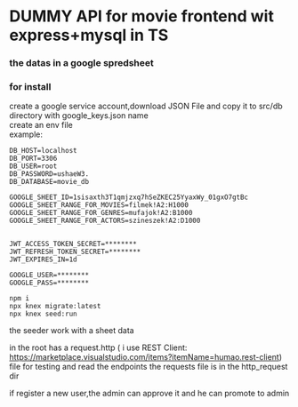 # DUMMY API for movie frontend wit express+mysql in TS

### the datas in a google spredsheet  
### for install
create a google service account,download JSON File and copy it to src/db directory with google_keys.json name  
create an env file  
example:  
  
```env
DB_HOST=localhost
DB_PORT=3306
DB_USER=root
DB_PASSWORD=ushaeW3.
DB_DATABASE=movie_db

GOOGLE_SHEET_ID=1sisaxth3T1qmjzxq7hSeZKEC25YyaxWy_01gxO7gtBc
GOOGLE_SHEET_RANGE_FOR_MOVIES=filmek!A2:H1000
GOOGLE_SHEET_RANGE_FOR_GENRES=mufajok!A2:B1000
GOOGLE_SHEET_RANGE_FOR_ACTORS=szineszek!A2:D1000


JWT_ACCESS_TOKEN_SECRET=********
JWT_REFRESH_TOKEN_SECRET=********
JWT_EXPIRES_IN=1d

GOOGLE_USER=********
GOOGLE_PASS=********

```
```shell
npm i
npx knex migrate:latest
npx knex seed:run

```
the seeder work with a sheet data  

in the root has a request.http ( i use REST Client: https://marketplace.visualstudio.com/items?itemName=humao.rest-client) file for testing and read the endpoints
the requests file is in the http_request dir

if register a new user,the admin can approve it and he can promote to admin